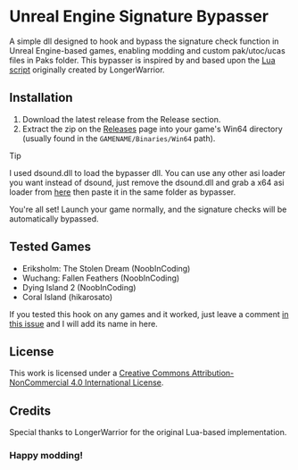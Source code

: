# Unreal Engine Signature Bypasser

A simple dll designed to hook and bypass the signature check function in Unreal Engine-based games, enabling modding and custom pak/utoc/ucas files in Paks folder. This bypasser is inspired by and based upon the [Lua script](https://gist.github.com/Buckminsterfullerene02/90077ce81c0fd908144498869f4ea288) originally created by LongerWarrior.

## Installation

1. Download the latest release from the Release section.
2. Extract the zip on the [Releases](https://github.com/rm-NoobInCoding/UniversalSigBypasser/releases) page into your game's Win64 directory (usually found in the `GAMENAME/Binaries/Win64` path).

> [!TIP]
> I used dsound.dll to load the bypasser dll. You can use any other asi loader you want instead of dsound, just remove the dsound.dll and grab a x64 asi loader from [here](https://github.com/ThirteenAG/Ultimate-ASI-Loader) then paste it in the same folder as bypasser.

You're all set! Launch your game normally, and the signature checks will be automatically bypassed.

## Tested Games
* Eriksholm: The Stolen Dream (NoobInCoding)
* Wuchang: Fallen Feathers (NoobInCoding)
* Dying Island 2 (NoobInCoding)
* Coral Island (hikarosato)

If you tested this hook on any games and it worked, just leave a comment [in this issue](https://github.com/rm-NoobInCoding/UniversalSigBypasser/issues/2) and I will add its name in here.

## License

This work is licensed under a [Creative Commons Attribution-NonCommercial 4.0 International License](https://creativecommons.org/licenses/by-nc/4.0/).

## Credits

Special thanks to LongerWarrior for the original Lua-based implementation.

### Happy modding!
